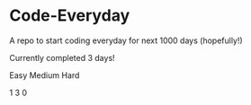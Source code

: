 # Code-Everyday

A repo to start coding everyday for next 1000 days (hopefully!)

Currently completed 3 days!

Easy			Medium		Hard

1			3			0
